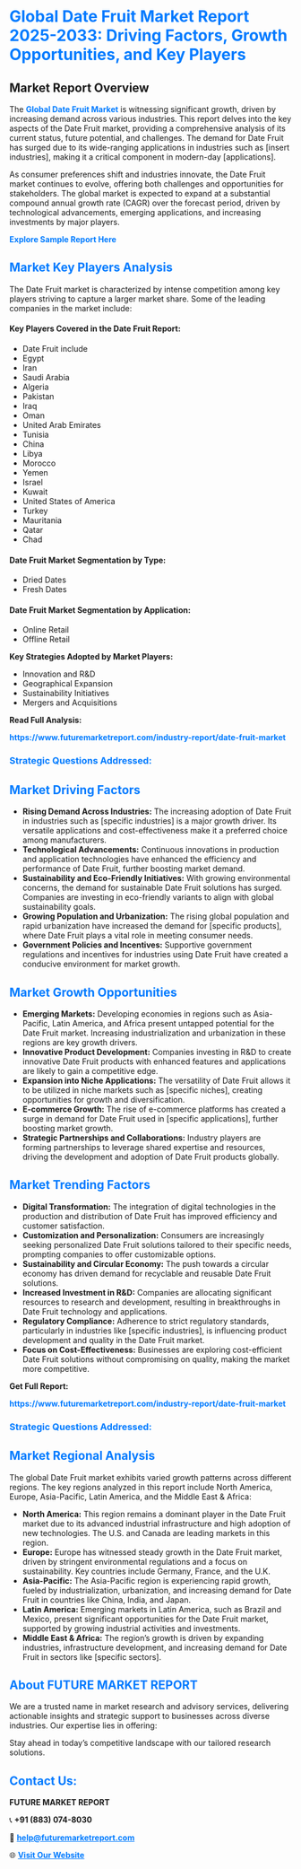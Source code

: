 <h1 style="color: #007BFF;">Global Date Fruit Market Report 2025-2033: Driving Factors, Growth Opportunities, and Key Players</h1>

<section id="overview">
<h2>Market Report Overview</h2>
<p>The <a href="https://www.futuremarketreport.com/industry-report/date-fruit-market" style="color: #007BFF; text-decoration: none;"><strong>Global Date Fruit Market</strong></a> is witnessing significant growth, driven by increasing demand across various industries. This report delves into the key aspects of the Date Fruit market, providing a comprehensive analysis of its current status, future potential, and challenges. The demand for Date Fruit has surged due to its wide-ranging applications in industries such as [insert industries], making it a critical component in modern-day [applications].</p>
<p>As consumer preferences shift and industries innovate, the Date Fruit market continues to evolve, offering both challenges and opportunities for stakeholders. The global market is expected to expand at a substantial compound annual growth rate (CAGR) over the forecast period, driven by technological advancements, emerging applications, and increasing investments by major players.</p>
</section>

<section id="overview">
<p><a href="https://www.futuremarketreport.com/request-sample/reportId=100666" style="color: #007BFF; text-decoration: none;"><strong>Explore Sample Report Here</strong></a></p>
</section>

<section id="key-players">
<h2 style="color: #007BFF;">Market Key Players Analysis</h2>
<p>The Date Fruit market is characterized by intense competition among key players striving to capture a larger market share. Some of the leading companies in the market include:</p>
<h4>Key Players Covered in the Date Fruit Report:</h4>
<ul><li>Date Fruit include</li><li>Egypt</li><li>Iran</li><li>Saudi Arabia</li><li>Algeria</li><li>Pakistan</li><li>Iraq</li><li>Oman</li><li>United Arab Emirates</li><li>Tunisia</li><li>China</li><li>Libya</li><li>Morocco</li><li>Yemen</li><li>Israel</li><li>Kuwait</li><li>United States of America</li><li>Turkey</li><li>Mauritania</li><li>Qatar</li><li>Chad</li></ul>
<h4>Date Fruit Market Segmentation by Type:</h4>
<ul><li>Dried Dates</li><li>Fresh Dates</li></ul>

<h4>Date Fruit Market Segmentation by Application:</h4>
<ul><li>Online Retail</li><li>Offline Retail</li></ul>
<p><strong>Key Strategies Adopted by Market Players:</strong></p>
<ul>
<li>Innovation and R&D</li>
<li>Geographical Expansion</li>
<li>Sustainability Initiatives</li>
<li>Mergers and Acquisitions</li>
</ul>
</section>

<section>
<p><strong>Read Full Analysis: </strong></p><a href="https://www.futuremarketreport.com/industry-report/date-fruit-market" style="color: #007BFF; text-decoration: none;"><strong>https://www.futuremarketreport.com/industry-report/date-fruit-market</strong></a>
<h3 style="color: #007BFF;">Strategic Questions Addressed:</h3>
</section>

<section id="driving-factors">
<h2 style="color: #007BFF;">Market Driving Factors</h2>
<ul>
<li><strong>Rising Demand Across Industries:</strong> The increasing adoption of Date Fruit in industries such as [specific industries] is a major growth driver. Its versatile applications and cost-effectiveness make it a preferred choice among manufacturers.</li>
<li><strong>Technological Advancements:</strong> Continuous innovations in production and application technologies have enhanced the efficiency and performance of Date Fruit, further boosting market demand.</li>
<li><strong>Sustainability and Eco-Friendly Initiatives:</strong> With growing environmental concerns, the demand for sustainable Date Fruit solutions has surged. Companies are investing in eco-friendly variants to align with global sustainability goals.</li>
<li><strong>Growing Population and Urbanization:</strong> The rising global population and rapid urbanization have increased the demand for [specific products], where Date Fruit plays a vital role in meeting consumer needs.</li>
<li><strong>Government Policies and Incentives:</strong> Supportive government regulations and incentives for industries using Date Fruit have created a conducive environment for market growth.</li>
</ul>
</section>

<section id="growth-opportunities">
<h2 style="color: #007BFF;">Market Growth Opportunities</h2>
<ul>
<li><strong>Emerging Markets:</strong> Developing economies in regions such as Asia-Pacific, Latin America, and Africa present untapped potential for the Date Fruit market. Increasing industrialization and urbanization in these regions are key growth drivers.</li>
<li><strong>Innovative Product Development:</strong> Companies investing in R&D to create innovative Date Fruit products with enhanced features and applications are likely to gain a competitive edge.</li>
<li><strong>Expansion into Niche Applications:</strong> The versatility of Date Fruit allows it to be utilized in niche markets such as [specific niches], creating opportunities for growth and diversification.</li>
<li><strong>E-commerce Growth:</strong> The rise of e-commerce platforms has created a surge in demand for Date Fruit used in [specific applications], further boosting market growth.</li>
<li><strong>Strategic Partnerships and Collaborations:</strong> Industry players are forming partnerships to leverage shared expertise and resources, driving the development and adoption of Date Fruit products globally.</li>
</ul>
</section>

<section id="trending-factors">
<h2 style="color: #007BFF;">Market Trending Factors</h2>
<ul>
<li><strong>Digital Transformation:</strong> The integration of digital technologies in the production and distribution of Date Fruit has improved efficiency and customer satisfaction.</li>
<li><strong>Customization and Personalization:</strong> Consumers are increasingly seeking personalized Date Fruit solutions tailored to their specific needs, prompting companies to offer customizable options.</li>
<li><strong>Sustainability and Circular Economy:</strong> The push towards a circular economy has driven demand for recyclable and reusable Date Fruit solutions.</li>
<li><strong>Increased Investment in R&D:</strong> Companies are allocating significant resources to research and development, resulting in breakthroughs in Date Fruit technology and applications.</li>
<li><strong>Regulatory Compliance:</strong> Adherence to strict regulatory standards, particularly in industries like [specific industries], is influencing product development and quality in the Date Fruit market.</li>
<li><strong>Focus on Cost-Effectiveness:</strong> Businesses are exploring cost-efficient Date Fruit solutions without compromising on quality, making the market more competitive.</li>
</ul>
</section>

<section>
<p><strong>Get Full Report: </strong></p><a href="https://www.futuremarketreport.com/industry-report/date-fruit-market" style="color: #007BFF; text-decoration: none;"><strong>https://www.futuremarketreport.com/industry-report/date-fruit-market</strong></a>
<h3 style="color: #007BFF;">Strategic Questions Addressed:</h3>
</section>


<section id="regional-analysis">
<h2 style="color: #007BFF;">Market Regional Analysis</h2>
<p>The global Date Fruit market exhibits varied growth patterns across different regions. The key regions analyzed in this report include North America, Europe, Asia-Pacific, Latin America, and the Middle East & Africa:</p>
<ul>
<li><strong>North America:</strong> This region remains a dominant player in the Date Fruit market due to its advanced industrial infrastructure and high adoption of new technologies. The U.S. and Canada are leading markets in this region.</li>
<li><strong>Europe:</strong> Europe has witnessed steady growth in the Date Fruit market, driven by stringent environmental regulations and a focus on sustainability. Key countries include Germany, France, and the U.K.</li>
<li><strong>Asia-Pacific:</strong> The Asia-Pacific region is experiencing rapid growth, fueled by industrialization, urbanization, and increasing demand for Date Fruit in countries like China, India, and Japan.</li>
<li><strong>Latin America:</strong> Emerging markets in Latin America, such as Brazil and Mexico, present significant opportunities for the Date Fruit market, supported by growing industrial activities and investments.</li>
<li><strong>Middle East & Africa:</strong> The region’s growth is driven by expanding industries, infrastructure development, and increasing demand for Date Fruit in sectors like [specific sectors].</li>
</ul>
</section>

<footer>
<h2 style="color: #007BFF;">About FUTURE MARKET REPORT</h2>
<p>We are a trusted name in market research and advisory services, delivering actionable insights and strategic support to businesses across diverse industries. Our expertise lies in offering:</p>

<p>Stay ahead in today’s competitive landscape with our tailored research solutions.</p>

<h2 style="color: #007BFF;">Contact Us:</h2>
<p><strong>FUTURE MARKET REPORT</strong></p>
<p>📞 <strong>+91 (883) 074-8030</strong></p>
<p>📧 <strong><a href="mailto:help@futuremarketreport.com" style="color: #007BFF;">help@futuremarketreport.com</a></strong></p>
<p>🌐 <strong><a href="https://www.futuremarketreport.com/" style="color: #007BFF;">Visit Our Website</a></strong></p>
</footer>